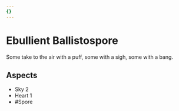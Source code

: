 ```yaml
---
{}
---
```

# Ebullient Ballistospore
Some take to the air with a puff, some with a sigh, some with a bang.
## Aspects
- Sky 2 
- Heart 1
- #Spore